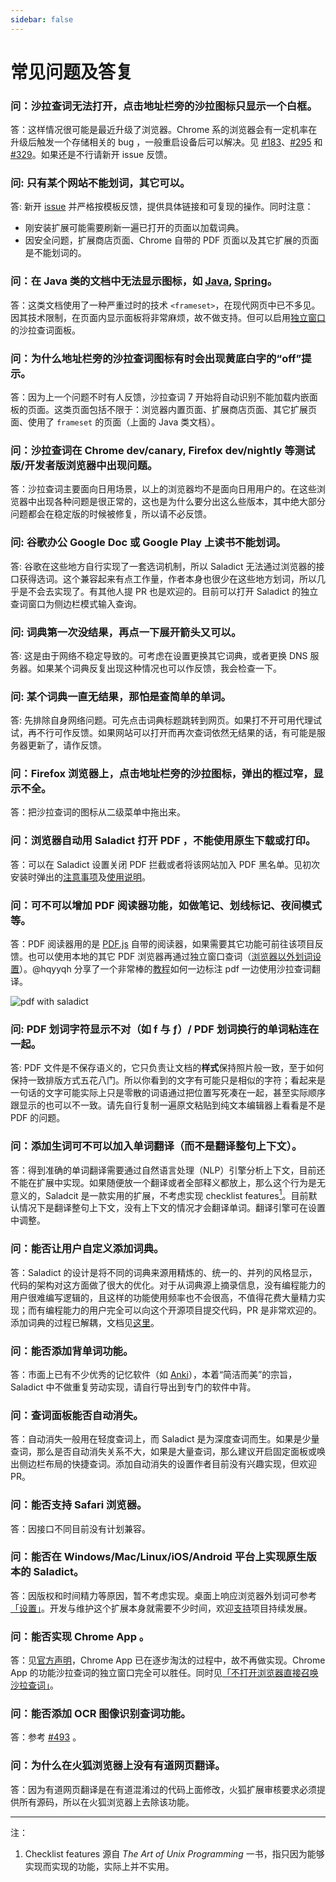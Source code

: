 ```yaml
---
sidebar: false
---
```


# 常见问题及答复

### 问：沙拉查词无法打开，点击地址栏旁的沙拉图标只显示一个白框。

答：这样情况很可能是最近升级了浏览器。Chrome 系的浏览器会有一定机率在升级后触发一个存储相关的 bug ，一般重启设备后可以解决。见 [#183](https://github.com/crimx/ext-saladict/issues/183)、[#295](https://github.com/crimx/ext-saladict/issues/295) 和 [#329](https://github.com/crimx/ext-saladict/issues/329)。如果还是不行请新开 issue 反馈。

### 问: 只有某个网站不能划词，其它可以。

答: 新开 [issue](https://github.com/crimx/ext-saladict/issues) 并严格按模板反馈，提供具体链接和可复现的操作。同时注意：
- 刚安装扩展可能需要刷新一遍已打开的页面以加载词典。
- 因安全问题，扩展商店页面、Chrome 自带的 PDF 页面以及其它扩展的页面是不能划词的。

### 问：在 Java 类的文档中无法显示图标，如 [Java](https://docs.oracle.com/javase/7/docs/api/), [Spring](https://docs.spring.io/spring/docs/5.0.6.RELEASE/javadoc-api/)。

答：这类文档使用了一种严重过时的技术 `<frameset>`，在现代网页中已不多见。因其技术限制，在页面内显示面板将非常麻烦，故不做支持。但可以启用[独立窗口](./manual.md#triple-ctrl)的沙拉查词面板。

### 问：为什么地址栏旁的沙拉查词图标有时会出现黄底白字的“off”提示。

答：因为上一个问题不时有人反馈，沙拉查词 7 开始将自动识别不能加载内嵌面板的页面。这类页面包括不限于：浏览器内置页面、扩展商店页面、其它扩展页面、使用了 `frameset` 的页面（上面的 Java 类文档）。

### 问：沙拉查词在 Chrome dev/canary, Firefox dev/nightly 等测试版/开发者版浏览器中出现问题。

答：沙拉查词主要面向日用场景，以上的浏览器均不是面向日用用户的。在这些浏览器中出现各种问题是很正常的，这也是为什么要分出这么些版本，其中绝大部分问题都会在稳定版的时候被修复，所以请不必反馈。

### 问: 谷歌办公 Google Doc 或 Google Play 上读书不能划词。

答: 谷歌在这些地方自行实现了一套选词机制，所以 Saladict 无法通过浏览器的接口获得选词。这个兼容起来有点工作量，作者本身也很少在这些地方划词，所以几乎是不会去实现了。有其他人提 PR 也是欢迎的。目前可以打开 Saladict 的独立查词窗口为侧边栏模式输入查询。

### 问: 词典第一次没结果，再点一下展开箭头又可以。

答: 这是由于网络不稳定导致的。可考虑在设置更换其它词典，或者更换 DNS 服务器。如果某个词典反复出现这种情况也可以作反馈，我会检查一下。

### 问: 某个词典一直无结果，那怕是查简单的单词。

答: 先排除自身网络问题。可先点击词典标题跳转到网页。如果打不开可用代理试试，再不行可作反馈。如果网站可以打开而再次查词依然无结果的话，有可能是服务器更新了，请作反馈。

### 问：Firefox 浏览器上，点击地址栏旁的沙拉图标，弹出的框过窄，显示不全。

答：把沙拉查词的图标从二级菜单中拖出来。

### 问：浏览器自动用 Saladict 打开 PDF ，不能使用原生下载或打印。

答：可以在 Saladict 设置关闭 PDF 拦截或者将该网站加入 PDF 黑名单。见初次安装时弹出的[注意事项](./notice.md)及[使用说明](./manual.md#pdf)。

### 问：可不可以增加 PDF 阅读器功能，如做笔记、划线标记、夜间模式等。

答：PDF 阅读器用的是 [PDF.js](https://mozilla.github.io/pdf.js/) 自带的阅读器，如果需要其它功能可前往该项目反馈。也可以使用本地的其它 PDF 浏览器再通过独立窗口查词（[浏览器以外划词设置](./native.md)）。@hqyyqh 分享了一个非常棒的[教程](https://github.com/crimx/ext-saladict/issues/493)如何一边标注 pdf 一边使用沙拉查词翻译。

![pdf with saladict](https://user-images.githubusercontent.com/38676455/68393366-db14e500-01a6-11ea-96fb-edeb2bc4a39c.gif)

### 问: PDF 划词字符显示不对（如 f 与 ƒ）/ PDF 划词换行的单词粘连在一起。

答: PDF 文件是不保存语义的，它只负责让文档的**样式**保持照片般一致，至于如何保持一致排版方式五花八门。所以你看到的文字有可能只是相似的字符；看起来是一句话的文字可能实际上只是零散的词语通过把位置写死凑在一起，甚至实际顺序跟显示的也可以不一致。请先自行复制一遍原文粘贴到纯文本编辑器上看看是不是 PDF 的问题。

### 问：添加生词可不可以加入单词翻译（而不是翻译整句上下文）。

答：得到准确的单词翻译需要通过自然语言处理（NLP）引擎分析上下文，目前还不能在扩展中实现。如果随便放一个翻译或者全部释义都放上，那么这个行为是无意义的，Saladcit 是一款实用的扩展，不考虑实现 checklist features<a href="#f1"><sup>1</sup></a>。目前默认情况下是翻译整句上下文，没有上下文的情况才会翻译单词。翻译引擎可在设置中调整。

### 问：能否让用户自定义添加词典。

答：Saladict 的设计是将不同的词典来源用精炼的、统一的、并列的风格显示，代码的架构对这方面做了很大的优化。对于从词典源上摘录信息，没有编程能力的用户很难编写逻辑的，且这样的功能使用频率也不会很高，不值得花费大量精力实现；而有编程能力的用户完全可以向这个开源项目提交代码，PR 是非常欢迎的。添加词典的过程已解耦，文档见[这里](https://github.com/crimx/ext-saladict/blob/dev/CONTRIBUTING.md)。

### 问：能否添加背单词功能。

答：市面上已有不少优秀的记忆软件（如 [Anki](./anki.md)），本着“简洁而美”的宗旨，Saladict 中不做重复劳动实现，请自行导出到专门的软件中背。

### 问：查词面板能否自动消失。

答：自动消失一般用在轻度查词上，而 Saladict 是为深度查词而生。如果是少量查词，那么是否自动消失关系不大，如果是大量查词，那么建议开启固定面板或唤出侧边栏布局的快捷查词。添加自动消失的设置作者目前没有兴趣实现，但欢迎 PR。

### 问：能否支持 Safari 浏览器。

答：因接口不同目前没有计划兼容。

### 问：能否在 Windows/Mac/Linux/iOS/Android 平台上实现原生版本的 Saladict。

答：因版权和时间精力等原因，暂不考虑实现。桌面上响应浏览器外划词可参考[「设置」](./manual.md#shortcuts)。开发与维护这个扩展本身就需要不少时间，欢迎[支持](./support.md)项目持续发展。

### 问：能否实现 Chrome App 。

答：见[官方声明](https://blog.chromium.org/2016/08/from-chrome-apps-to-web.html)，Chrome App 已在逐步淘汰的过程中，故不再做实现。Chrome App 的功能沙拉查词的独立窗口完全可以胜任。同时见[「不打开浏览器直接召唤沙拉查词」](./native.md#%E4%B8%8D%E6%89%93%E5%BC%80%E6%B5%8F%E8%A7%88%E5%99%A8%E7%9B%B4%E6%8E%A5%E5%8F%AC%E5%94%A4%E6%B2%99%E6%8B%89%E6%9F%A5%E8%AF%8D)。

### 问：能否添加 OCR 图像识别查词功能。

答：参考 [#493](https://github.com/crimx/ext-saladict/issues/493) 。

### 问：为什么在火狐浏览器上没有有道网页翻译。

答：因为有道网页翻译是在有道混淆过的代码上面修改，火狐扩展审核要求必须提供所有源码，所以在火狐浏览器上去除该功能。

----

注：

1. <a id="f1">Checklist features</a> 源自 *The Art of Unix Programming* 一书，指只因为能够实现而实现的功能，实际上并不实用。
